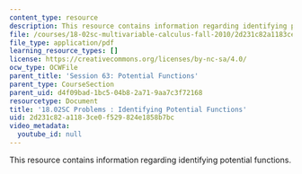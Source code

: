 ```yaml
---
content_type: resource
description: This resource contains information regarding identifying potential functions.
file: /courses/18-02sc-multivariable-calculus-fall-2010/2d231c82a1183ce0f529824e1858b7bc_MIT18_02SC_pb_63_quest.pdf
file_type: application/pdf
learning_resource_types: []
license: https://creativecommons.org/licenses/by-nc-sa/4.0/
ocw_type: OCWFile
parent_title: 'Session 63: Potential Functions'
parent_type: CourseSection
parent_uid: d4f09bad-1bc5-04b8-2a71-9aa7c3f72168
resourcetype: Document
title: '18.02SC Problems : Identifying Potential Functions'
uid: 2d231c82-a118-3ce0-f529-824e1858b7bc
video_metadata:
  youtube_id: null
---
```

This resource contains information regarding identifying potential functions.